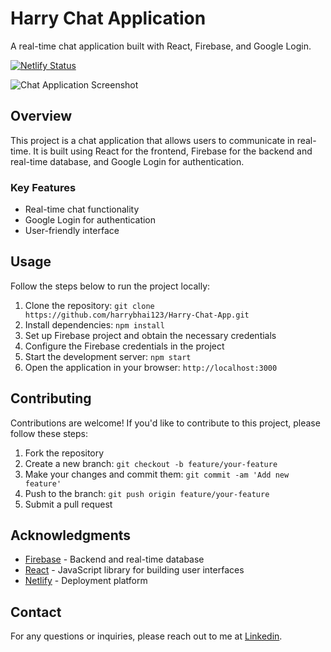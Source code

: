 

<!-- Add an eye-catching title and description for your project -->
# Harry Chat Application

A real-time chat application built with React, Firebase, and Google Login.

<!-- Add badges or shields to showcase the project's status or key features -->
[![Netlify Status](https://api.netlify.com/api/v1/badges/c87f0a84-6ac7-4d11-86c0-8105717fbda2/deploy-status)](https://app.netlify.com/sites/harry-chat-application/deploys)

<!-- Add a project screenshot or demo GIF -->
![Chat Application Screenshot](/screenshot.png)

<!-- Introduce your project and its key features -->
## Overview
This project is a chat application that allows users to communicate in real-time. It is built using React for the frontend, Firebase for the backend and real-time database, and Google Login for authentication.

### Key Features
- Real-time chat functionality
- Google Login for authentication
- User-friendly interface

<!-- Include a usage example or a step-by-step guide -->
## Usage
Follow the steps below to run the project locally:

1. Clone the repository: `git clone https://github.com/harrybhai123/Harry-Chat-App.git`
2. Install dependencies: `npm install`
3. Set up Firebase project and obtain the necessary credentials
4. Configure the Firebase credentials in the project
5. Start the development server: `npm start`
6. Open the application in your browser: `http://localhost:3000`

<!-- Include a section about contributing to the project -->
## Contributing
Contributions are welcome! If you'd like to contribute to this project, please follow these steps:

1. Fork the repository
2. Create a new branch: `git checkout -b feature/your-feature`
3. Make your changes and commit them: `git commit -am 'Add new feature'`
4. Push to the branch: `git push origin feature/your-feature`
5. Submit a pull request


<!-- Include a section for acknowledgments or credits -->
## Acknowledgments
- [Firebase](https://firebase.google.com/) - Backend and real-time database
- [React](https://reactjs.org/) - JavaScript library for building user interfaces
- [Netlify](https://www.netlify.com/) - Deployment platform

<!-- Add contact information or a way for users to reach out -->
## Contact
For any questions or inquiries, please reach out to me at [Linkedin](https://www.linkedin.com/in/hariomtomar/).



